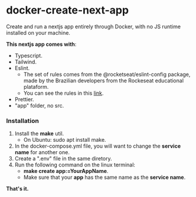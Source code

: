 # docker-create-next-app

Create and run a nextjs app entirely through Docker, with no JS runtime installed on your machine.

**This nextjs app comes with**:
* Typescript.
* Tailwind.
* Eslint.
  - The set of rules comes from the @rocketseat/eslint-config package, made by the Brazilian developers from the Rockeseat educational plataform.
  - You can see the rules in this [link](https://github.com/Rocketseat/eslint-config-rocketseat/blob/main/next.js).
* Prettier.
* "app" folder, no src.

### Installation

1. Install the **make** util.
   - On Ubuntu: sudo apt install make.
2. In the docker-compose.yml file, you will want to change the **service name** for another one.
3. Create a ".env" file in the same diretory.
4. Run the following command on the linux terminal:
   - **make create app:=YourAppName**.
   - Make sure that your **app** has the same name as the **service name**.

**That's it.**
